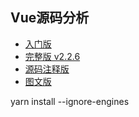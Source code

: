 ## Vue源码分析

- [入门版](https://github.com/answershuto/learnVue)
- [完整版 v2.2.6](https://github.com/liutao/vue2.0-source)
- [源码注释版](https://github.com/Ma63d/vue-analysis)
- [图文版](http://jiongks.name/blog/vue-code-review/)

yarn install --ignore-engines 
